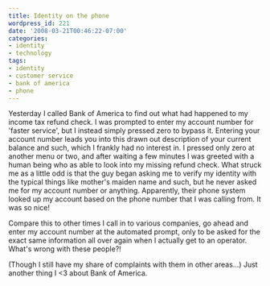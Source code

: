 ```yaml
---
title: Identity on the phone
wordpress_id: 221
date: '2008-03-21T00:46:22-07:00'
categories:
- identity
- technology
tags:
- identity
- customer service
- bank of america
- phone
---
```

Yesterday I called Bank of America to find out what had happened to my income tax refund check.  I was prompted to enter
my account number for 'faster service', but I instead simply pressed zero to bypass it.  Entering your account number
leads you into this drawn out description of your current balance and such, which I frankly had no interest in.  I
pressed only zero at another menu or two, and after waiting a few minutes I was greeted with a human being who as able
to look into my missing refund check.  What struck me as a little odd is that the guy began asking me to verify my
identity with the typical things like mother's maiden name and such, but he never asked me for my account number or
anything.  Apparently, their phone system looked up my account based on the phone number that I was calling from.  It
was so nice!

Compare this to other times I call in to various companies, go ahead and enter my account number at the automated
prompt, only to be asked for the exact same information all over again when I actually get to an operator.  What's wrong
with these people?!

(Though I still have my share of complaints with them in other areas...) Just another thing I <3 about Bank of America.
